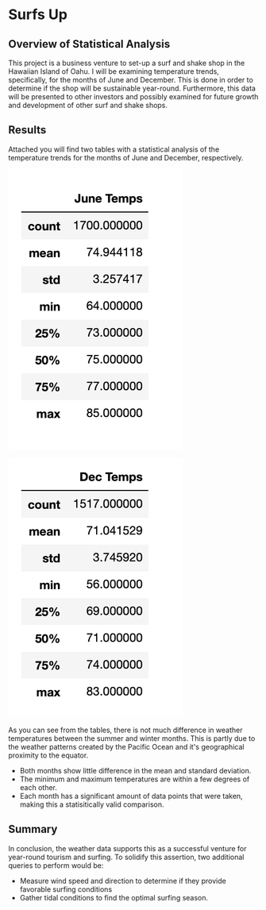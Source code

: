 # Surfs Up

## Overview of Statistical Analysis
This project is a business venture to set-up a surf and shake shop in the Hawaiian Island of Oahu.  I will be examining temperature trends, specifically, for the months of June and December.  This is done in order to determine if the shop will be sustainable year-round.  Furthermore, this data will be presented to other investors and possibly examined for future growth and development of other surf and shake shops.  

## Results
Attached you will find two tables with a statistical analysis of the temperature trends for the months of June and December, respectively.  

![June_wx.png](Resources/June_wx.png) 

![Dec_wx.png](Resources/Dec_wx.png) 

As you can see from the tables, there is not much difference in weather temperatures between the summer and winter months.  This is partly due to the weather patterns created by the Pacific Ocean and it's geographical proximity to the equator.  
  - Both months show little difference in the mean and standard deviation. 
  - The minimum and maximum temperatures are within a few degrees of each other.
  - Each month has a significant amount of data points that were taken, making this a statisitically valid comparison.

## Summary
In conclusion, the weather data supports this as a successful venture for year-round tourism and surfing.  To solidify this assertion, two additional queries to perform would be:
  - Measure wind speed and direction to determine if they provide favorable surfing conditions
  - Gather tidal conditions to find the optimal surfing season.

